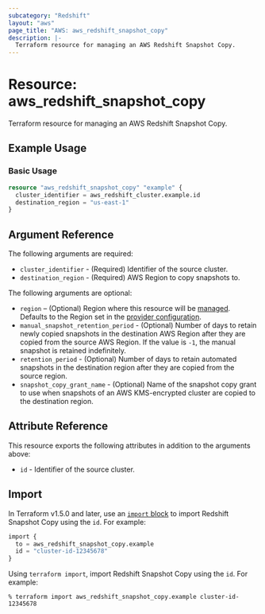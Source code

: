 ```yaml
---
subcategory: "Redshift"
layout: "aws"
page_title: "AWS: aws_redshift_snapshot_copy"
description: |-
  Terraform resource for managing an AWS Redshift Snapshot Copy.
---
```

# Resource: aws_redshift_snapshot_copy

Terraform resource for managing an AWS Redshift Snapshot Copy.

## Example Usage

### Basic Usage

```terraform
resource "aws_redshift_snapshot_copy" "example" {
  cluster_identifier = aws_redshift_cluster.example.id
  destination_region = "us-east-1"
}
```

## Argument Reference

The following arguments are required:

* `cluster_identifier` - (Required) Identifier of the source cluster.
* `destination_region` - (Required) AWS Region to copy snapshots to.

The following arguments are optional:

* `region` – (Optional) Region where this resource will be [managed](https://docs.aws.amazon.com/general/latest/gr/rande.html#regional-endpoints). Defaults to the Region set in the [provider configuration](https://registry.terraform.io/providers/hashicorp/aws/latest/docs#aws-configuration-reference).
* `manual_snapshot_retention_period` - (Optional) Number of days to retain newly copied snapshots in the destination AWS Region after they are copied from the source AWS Region. If the value is `-1`, the manual snapshot is retained indefinitely.
* `retention_period` - (Optional) Number of days to retain automated snapshots in the destination region after they are copied from the source region.
* `snapshot_copy_grant_name` - (Optional) Name of the snapshot copy grant to use when snapshots of an AWS KMS-encrypted cluster are copied to the destination region.

## Attribute Reference

This resource exports the following attributes in addition to the arguments above:

* `id` - Identifier of the source cluster.

## Import

In Terraform v1.5.0 and later, use an [`import` block](https://developer.hashicorp.com/terraform/language/import) to import Redshift Snapshot Copy using the `id`. For example:

```terraform
import {
  to = aws_redshift_snapshot_copy.example
  id = "cluster-id-12345678"
}
```

Using `terraform import`, import Redshift Snapshot Copy using the `id`. For example:

```console
% terraform import aws_redshift_snapshot_copy.example cluster-id-12345678
```
